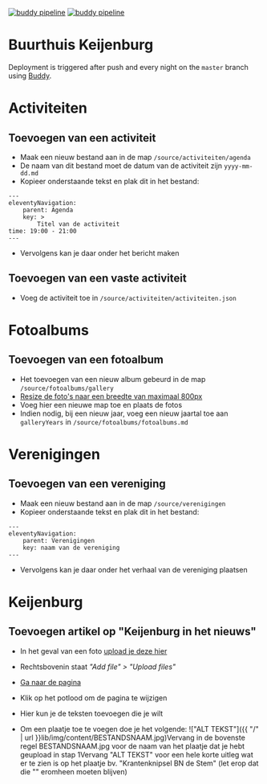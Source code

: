 [![buddy pipeline](https://app.buddy.works/gngr/buurthuiskeijenburg/pipelines/pipeline/239412/badge.svg?token=d3d72e8827c58169036184d335bee7d2428430b826818c01148feec9d41db0f6 "buddy manual pipeline")](https://app.buddy.works/gngr/buurthuiskeijenburg/pipelines/pipeline/239412) [![buddy pipeline](https://app.buddy.works/gngr/buurthuiskeijenburg/pipelines/pipeline/240017/badge.svg?token=d3d72e8827c58169036184d335bee7d2428430b826818c01148feec9d41db0f6 "buddy automatic pipeline")](https://app.buddy.works/gngr/buurthuiskeijenburg/pipelines/pipeline/240017)

# Buurthuis Keijenburg

Deployment is triggered after push and every night on the `master` branch using [Buddy](https://app.buddy.works).

# Activiteiten
## Toevoegen van een activiteit

- Maak een nieuw bestand aan in de map `/source/activiteiten/agenda`
- De naam van dit bestand moet de datum van de activiteit zijn `yyyy-mm-dd.md`
- Kopieer onderstaande tekst en plak dit in het bestand:
```
---
eleventyNavigation:
    parent: Agenda
    key: >
        Titel van de activiteit
time: 19:00 - 21:00
---
```
- Vervolgens kan je daar onder het bericht maken

## Toevoegen van een vaste activiteit
- Voeg de activiteit toe in `/source/activiteiten/activiteiten.json`

# Fotoalbums
## Toevoegen van een fotoalbum

- Het toevoegen van een nieuw album gebeurd in de map `/source/fotoalbums/gallery`
- [Resize de foto's naar een breedte van maximaal 800px](https://bulkresizephotos.com/en?resize_type=width&resize_value=800)
- Voeg hier een nieuwe map toe en plaats de fotos
- Indien nodig, bij een nieuw jaar, voeg een nieuw jaartal toe aan `galleryYears` in `/source/fotoalbums/fotoalbums.md`


# Verenigingen
## Toevoegen van een vereniging

- Maak een nieuw bestand aan in de map `/source/verenigingen`
- Kopieer onderstaande tekst en plak dit in het bestand:
```
---
eleventyNavigation:
    parent: Verenigingen
    key: naam van de vereniging
---
```
- Vervolgens kan je daar onder het verhaal van de vereniging plaatsen

# Keijenburg
## Toevoegen artikel op "Keijenburg in het nieuws"


* In het geval van een foto [upload je deze hier](https://github.com/sjorsjes/buurthuiskeijenburg/tree/master/source/_statics/img/content)
* Rechtsbovenin staat _"Add file" > "Upload files"_

* [Ga naar de pagina](https://github.com/sjorsjes/buurthuiskeijenburg/blob/master/source/keijenburg/in-het-nieuws.md)
* Klik op het potlood om de pagina te wijzigen
* Hier kun je de teksten toevoegen die je wilt
* Om een plaatje toe te voegen doe je het volgende:
!["ALT TEKST"]({{ "/" | url }}lib/img/content/BESTANDSNAAM.jpg)Vervang in de bovenste regel BESTANDSNAAM.jpg voor de naam van het plaatje dat je hebt geupload in stap 1Vervang "ALT TEKST" voor een hele korte uitleg wat er te zien is op het plaatje bv. "Krantenknipsel BN de Stem" (let erop dat die "" eromheen moeten blijven)
